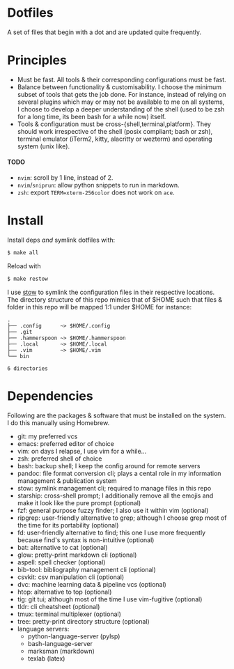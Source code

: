 # Dotfiles

A set of files that begin with a dot and are updated quite frequently.

# Principles

+ Must be fast. All tools & their corresponding configurations must be
  fast.
+ Balance between functionality & customisability. I choose the
  minimum subset of tools that gets the job done. For instance,
  instead of relying on several plugins which may or may not be
  available to me on all systems, I choose to develop a deeper
  understanding of the shell (used to be zsh for a long time, its been
  bash for a while now) itself.
+ Tools & configuration must be cross-{shell,terminal,platform}. They
  should work irrespective of the shell (posix compliant; bash or
  zsh), terminal emulator (iTerm2, kitty, alacritty or wezterm) and
  operating system (unix like).

#### TODO 
- `nvim`: scroll by 1 line, instead of 2. 
- `nvim`/`sniprun`: allow python snippets to run in markdown.
- `zsh`: export `TERM=xterm-256color` does not work on `ace`.


# Install
Install deps *and* symlink dotfiles with:

```bash
$ make all
```

Reload with 

```bash 
$ make restow
```

I use [stow] to symlink the configuration files in their respective
locations. The directory structure of this repo mimics that of $HOME
such that files & folder in this repo will be mapped 1:1 under $HOME
for instance:

    .
    ├── .config	     ~> $HOME/.config
    ├── .git
    ├── .hammerspoon ~> $HOME/.hammerspoon
    ├── .local	     ~> $HOME/.local
    ├── .vim	     ~> $HOME/.vim
    └── bin

    6 directories

[stow]: https://www.gnu.org/software/stow/


# Dependencies

Following are the packages & software that must be installed on the
system. I do this manually using Homebrew.

+ git: my preferred vcs
+ emacs: preferred editor of choice
+ vim: on days I relapse, I use vim for a while...
+ zsh: preferred shell of choice
+ bash: backup shell; I keep the config around for remote servers
+ pandoc: file format conversion cli; plays a cental role in my
  information management & publication system
+ stow: symlink management cli; required to manage files in this repo
+ starship: cross-shell prompt; I additionally remove all the emojis
  and make it look like the pure prompt (optional)
+ fzf: general purpose fuzzy finder; I also use it within vim (optional)
+ ripgrep: user-friendly alternative to grep; although I choose grep
  most of the time for its portability (optional)
+ fd: user-friendly alternative to find; this one I use more
  frequently because find's syntax is non-intuitive (optional)
+ bat: alternative to cat (optional)
+ glow: pretty-print markdown cli (optional)
+ aspell: spell checker (optional)
+ bib-tool: bibliography management cli (optional)
+ csvkit: csv manipulation cli (optional)
+ dvc: machine learning data & pipeline vcs (optional)
+ htop: alternative to top (optional)
+ tig: git tui; although most of the time I use vim-fugitive (optional)
+ tldr: cli cheatsheet (optional)
+ tmux: terminal multiplexer (optional)
+ tree: pretty-print directory structure (optional)
+ language servers:
  + python-language-server (pylsp)
  + bash-language-server
  + marksman (markdown)
  + texlab (latex)

<!--
Following are the GUI applications I use. I install them manually
using Homebrew Cask.

+ 1password: password manager
+ alfred: spotlight alternative
+ dash: documentation reader
+ hammerspoon: osx automation; primarily (under)utilised for window management
+ firefox: web browser of choice
+ fonts:
  + font-jetbrains-mono: proportional font of choice
  + font-source-code-pro: proportional font for life
+ karabiner-elements: keyboard manipulation; space cadet shifts, hyper
  key, capslock as control & the likes
+ mactex: full latex distribution for osx
+ logitech-camera-settings: for logitech webcam
+ logitech-options: for logitech mouse
+ nordvpn: vpn of choice
+ pdf-expert: pdf reader of choice; adds much needed split views which
  Preview does not have
+ spotify: music streaming service of choice
+ transmission: torrent client of choice
+ wezterm: terminal emulator of choice
+ docker: container management; I often use it to isolate my
  development environments (optional)
+ font-ibm-plex-serif: non-proportional font of choice (optional)
+ font-source-code-pro: ex proportional font of choice (optional)
-->
